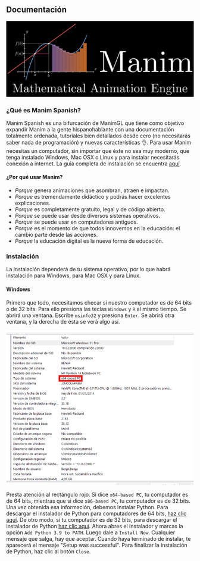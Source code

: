 ## Documentación

![Logo de Manim](logo.png)

### ¿Qué es Manim Spanish?
Manim Spanish es una bifurcación de ManimGL que tiene como objetivo expandir Manim a la gente hispanohablante con una documentación totalmente ordenada, tutoriales bien detallados desde cero (no necesitarás saber nada de programación) y nuevas características 👌. Para usar Manim necesitas un computador, sin importar que éste no sea muy moderno, que tenga instalado Windows, Mac OSX o Linux y para instalar necesitarás conexión a internet. La guía completa de instalación se encuentra [aquí](https://hachedoso.github.io/ManimSpanish/#instalación).

#### ¿Por qué usar Manim?
- *Porque* genera animaciones que asombran, atraen e impactan.
- *Porque* es tremendamente didáctico y podrás hacer excelentes explicaciones.
- *Porque* es completamente gratuito, legal y de código abierto.
- *Porque* se puede usar desde diversos sistemas operativos.
- *Porque* se puede usar en computadores antiguos.
- *Porque* es el momento de que todos innovemos en la educación: el cambio parte desde las acciones.
- *Porque* la educación digital es la nueva forma de educación.

### Instalación
La instalación dependerá de tu sistema operativo, por lo que habrá instalación para Windows, para Mac OSX y para Linux.

#### Windows
Primero que todo, necesitamos checar si nuestro computador es de 64 bits o de 32 bits. Para ello presiona las teclas `Windows` y `R` al mismo tiempo. Se abrirá una ventana. Escribe `msinfo32` y presiona `Enter`. Se abrirá otra ventana, y la derecha de ésta se verá algo así.

![Información del sistema](DocsImage1.png)

Presta atención al rectángulo rojo. Si dice `x64-based PC`, tu computador es de 64 bits, mientras que si dice `x86-based PC`, tu computador es de 32 bits.
Una vez obtenida esa información, debemos instalar Python. Para descargar el instalador de Python para computadores de 64 bits, [haz clic aquí](https://www.python.org/ftp/python/3.9.6/python-3.9.6-amd64.exe). De otro modo, si tu computador es de 32 bits, para descargar el instalador de Python [haz clic aquí](https://www.python.org/ftp/python/3.9.6/python-3.9.6.exe).
Ahora abres el instalador y marcas la opción `Add Python 3.9 to PATH`. Luego dale a `Install Now`. Cualquier mensaje que salga, hay que aceptar. Cuando haya terminado de instalar, te aparecerá el mensaje "Setup was successful". Para finalizar la instalación de Python, haz clic al botón `Close`.
